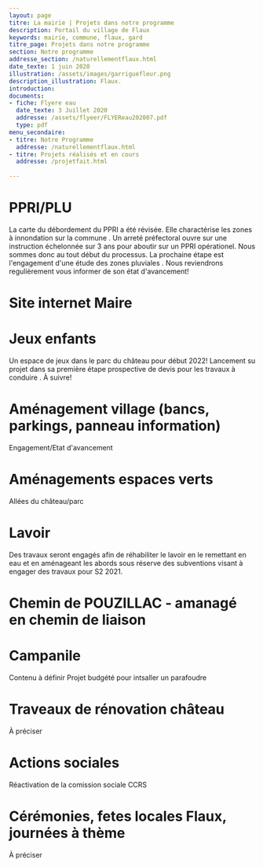 ```yaml
---
layout: page
titre: La mairie | Projets dans notre programme
description: Portail du village de Flaux
keywords: mairie, commune, flaux, gard
titre_page: Projets dans notre programme
section: Notre programme
addresse_section: /naturellementflaux.html
date_texte: 1 juin 2020
illustration: /assets/images/garriguefleur.png
description_illustration: Flaux.
introduction: 
documents:
- fiche: Flyere eau
  date_texte: 3 Juillet 2020
  addresse: /assets/flyeer/FLYEReau202007.pdf
  type: pdf
menu_secondaire:
- titre: Notre Programme
  addresse: /naturellementflaux.html
- titre: Projets réalisés et en cours
  addresse: /projetfait.html
  
---
```

# PPRI/PLU
La carte du débordement du PPRI a été révisée. Elle charactérise les zones à innondation sur la commune . Un arreté préfectoral ouvre sur une instruction échelonnée sur 3 ans pour aboutir sur un PPRI opérationel.   Nous sommes donc au tout début du processus.  La prochaine étape est l'engagement d'une étude des zones pluviales . Nous reviendrons regulièrement vous informer de son état d'avancement!

# Site internet Maire 

# Jeux enfants  
Un  espace  de jeux dans le parc du château pour début 2022!  Lancement su projet dans sa première étape prospective de devis pour les travaux à conduire . À suivre!  

# Aménagement village (bancs, parkings, panneau information)
Engagement/Etat d'avancement

# Aménagements espaces verts 
Allées du château/parc 

# Lavoir
Des travaux seront engagés afin de réhabiliter le lavoir en le remettant en eau et en aménageant les abords sous réserve des subventions visant à engager des travaux pour S2 2021.

# Chemin de POUZILLAC - amanagé en chemin de liaison 

# Campanile
Contenu à définir  Projet budgété pour intsaller un parafoudre 

# Traveaux de rénovation château 
À préciser

# Actions sociales 
Réactivation de la comission sociale CCRS

# Cérémonies, fetes locales Flaux, journées à thème  
À préciser




  

